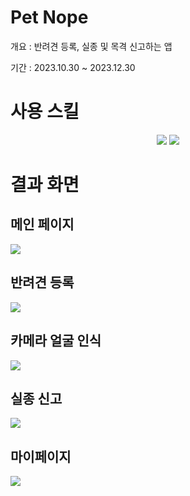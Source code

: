 <h1>Pet Nope</h1>
<p>개요 : 반려견 등록, 실종 및 목격 신고하는 앱</p>
<p>기간 : 2023.10.30 ~ 2023.12.30</p>
<h1>사용 스킬</h1>
<div align="center">
  <img src="https://img.shields.io/badge/Java-ED8B00?style=for-the-badge&logo=openjdk&logoColor=white" />
  <img src="https://img.shields.io/badge/MariaDB-003545?style=for-the-badge&logo=mariadb&logoColor=white" />
</div>
<h1>결과 화면</h1>
<h2>메인 페이지</h2>
<img src="https://github.com/LimJinKeon/PetNope/assets/142428435/0d205e30-3645-4394-b2f1-b91c1fc3164a" />
<h2>반려견 등록</h2>
<img src="https://github.com/LimJinKeon/PetNope/assets/142428435/f0619742-138d-4156-b455-b63534ac10e9" />
<h2>카메라 얼굴 인식</h2>
<img src="https://github.com/user-attachments/assets/bf8c0ee7-133a-4db4-983c-4cdccc457df1" />
<h2>실종 신고</h2>
<img src="https://github.com/user-attachments/assets/a3149110-54ac-43e3-970b-74fc4ebf753b" />
<h2>마이페이지</h2>
<img src="https://github.com/LimJinKeon/PetNope/assets/142428435/2a48327b-0841-434c-b2c8-ef885ffe761a" />




